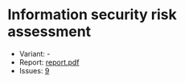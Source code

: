 # Information security risk assessment

- Variant: -
- Report: [report.pdf](https://github.com/nadevko/bsuir-FIS-1/releases/download/term-4/lw-08.pdf)
- Issues: [9](https://github.com/nadevko/bsuir-FIS-1/issues/9)
